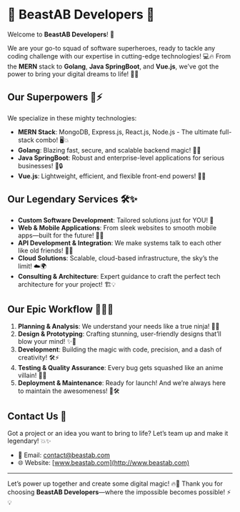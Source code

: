 # 🌟 BeastAB Developers 🌟

Welcome to **BeastAB Developers**! 🚀

We are your go-to squad of software superheroes, ready to tackle any coding challenge with our expertise in cutting-edge technologies! 💻🔥 From the **MERN** stack to **Golang**, **Java SpringBoot**, and **Vue.js**, we’ve got the power to bring your digital dreams to life! 🌈💡

## Our Superpowers 💪⚡
We specialize in these mighty technologies:
- **MERN Stack**: MongoDB, Express.js, React.js, Node.js - The ultimate full-stack combo! 🖥️💥
- **Golang**: Blazing fast, secure, and scalable backend magic! 🚀🔧
- **Java SpringBoot**: Robust and enterprise-level applications for serious businesses! 🏢🔒
- **Vue.js**: Lightweight, efficient, and flexible front-end powers! 🎨💫

## Our Legendary Services 🛠️✨
- **Custom Software Development**: Tailored solutions just for YOU! 🎯
- **Web & Mobile Applications**: From sleek websites to smooth mobile apps—built for the future! 📱🌐
- **API Development & Integration**: We make systems talk to each other like old friends! 🤖🔗
- **Cloud Solutions**: Scalable, cloud-based infrastructure, the sky’s the limit! ☁️🌍
- **Consulting & Architecture**: Expert guidance to craft the perfect tech architecture for your project! 🏗️💡

## Our Epic Workflow 🏃‍♂️💨
1. **Planning & Analysis**: We understand your needs like a true ninja! 👀🎯
2. **Design & Prototyping**: Crafting stunning, user-friendly designs that’ll blow your mind! ✨🎨
3. **Development**: Building the magic with code, precision, and a dash of creativity! 🛠️⚡
4. **Testing & Quality Assurance**: Every bug gets squashed like an anime villain! 🐞💥
5. **Deployment & Maintenance**: Ready for launch! And we’re always here to maintain the awesomeness! 🚀🛠️

## Contact Us 🌟
Got a project or an idea you want to bring to life? Let’s team up and make it legendary! 💥✨
- 📧 Email: [contact@beastab.com](mailto:mehulmeena064@gmail.com)
- 🌐 Website: [www.beastab.com](http://www.beastab.com)

---

Let’s power up together and create some digital magic! 🔥👾 Thank you for choosing **BeastAB Developers**—where the impossible becomes possible! ⚡💡
